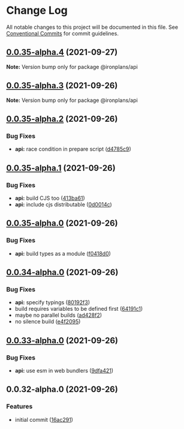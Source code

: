 # Change Log

All notable changes to this project will be documented in this file.
See [Conventional Commits](https://conventionalcommits.org) for commit guidelines.

## [0.0.35-alpha.4](https://github.com/ironplans/js/compare/@ironplans/api@0.0.35-alpha.3...@ironplans/api@0.0.35-alpha.4) (2021-09-27)

**Note:** Version bump only for package @ironplans/api

## [0.0.35-alpha.3](https://github.com/ironplans/js/compare/@ironplans/api@0.0.35-alpha.2...@ironplans/api@0.0.35-alpha.3) (2021-09-26)

**Note:** Version bump only for package @ironplans/api

## [0.0.35-alpha.2](https://github.com/ironplans/js/compare/@ironplans/api@0.0.35-alpha.1...@ironplans/api@0.0.35-alpha.2) (2021-09-26)

### Bug Fixes

- **api:** race condition in prepare script ([d4785c9](https://github.com/ironplans/js/commit/d4785c9efb5aff13bcb9da9abf8ba93320a959b8))

## [0.0.35-alpha.1](https://github.com/ironplans/js/compare/@ironplans/api@0.0.35-alpha.0...@ironplans/api@0.0.35-alpha.1) (2021-09-26)

### Bug Fixes

- **api:** build CJS too ([413ba61](https://github.com/ironplans/js/commit/413ba6164da31495a0e251b9f51248e4fc8e6195))
- **api:** include cjs distributable ([0d0014c](https://github.com/ironplans/js/commit/0d0014c0be615898e8a005f0eb1fe02a9e5b023f))

## [0.0.35-alpha.0](https://github.com/ironplans/js/compare/@ironplans/api@0.0.34-alpha.0...@ironplans/api@0.0.35-alpha.0) (2021-09-26)

### Bug Fixes

- **api:** build types as a module ([f0418d0](https://github.com/ironplans/js/commit/f0418d0bec355f6a40114640872f422a1eb9a57b))

## [0.0.34-alpha.0](https://github.com/ironplans/js/compare/@ironplans/api@0.0.33-alpha.0...@ironplans/api@0.0.34-alpha.0) (2021-09-26)

### Bug Fixes

- **api:** specify typings ([80192f3](https://github.com/ironplans/js/commit/80192f3c3470e8d422c981e8fb4f6dbc42156e91))
- build requires variables to be defined first ([64191c1](https://github.com/ironplans/js/commit/64191c1ebe7dd1dd86dff6dd69ae3caa317334d0))
- maybe no parallel builds ([ad428f2](https://github.com/ironplans/js/commit/ad428f2611c6d6b84fdf3bc876a292346ddfb042))
- no silence build ([e4f2095](https://github.com/ironplans/js/commit/e4f20959a493edb7367030a7cb08b549d5698ac4))

## [0.0.33-alpha.0](https://github.com/ironplans/js/compare/@ironplans/api@0.0.32-alpha.0...@ironplans/api@0.0.33-alpha.0) (2021-09-26)

### Bug Fixes

- **api:** use esm in web bundlers ([9dfa421](https://github.com/ironplans/js/commit/9dfa421ab2b99774c332b48f0203057dc1c67080))

## 0.0.32-alpha.0 (2021-09-26)

### Features

- initial commit ([16ac291](https://github.com/ironplans/js/commit/16ac291798864ac0956b3704da98a752d7244e43))
